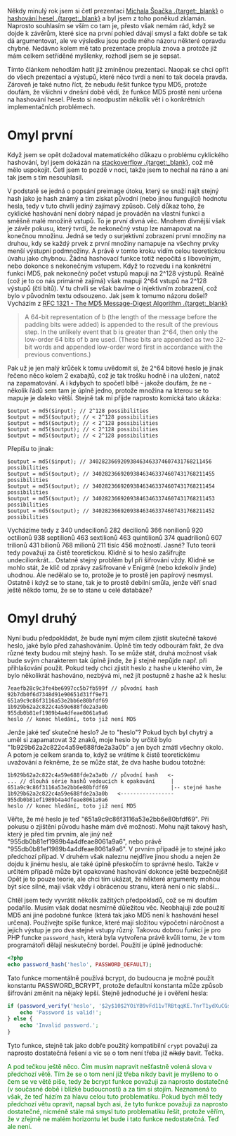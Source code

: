 Někdy minulý rok jsem si četl prezentaci [Michala Špačka .{target:_blank}](http://www.michalspacek.cz/) o [hashování hesel .{target:_blank}](http://www.slideshare.net/spaze/hashe-hesla-develcz-2013) a byl jsem z toho poněkud zklamán. Naprosto souhlasím se vším co tam je, přesto však nemám rád, když se dojde k závěrům, které sice na první pohled dávají smysl a fakt dobře se tak dá argumentovat, ale ve výsledku jsou podle mého názoru některé opravdu chybné. Nedávno kolem mě tato prezentace proplula znova a protože již mám celkem setříděné myšlenky, rozhodl jsem se je sepsat.

Tímto článkem nehodlám hatit již zmíněnou prezentaci. Naopak se chci opřít do všech prezentací a výstupů, které něco tvrdí a není to tak docela pravda. Zároveň je také nutno říct, že nebudu řešit funkce typu MD5, protože doufám, že všichni v dnešní době vědí, že funkce MD5 prostě není určena na hashování hesel. Přesto si neodpustím několik vět i o konkrétních implementačních problémech.

Omyl první
==========
Když jsem se opět dožadoval matematického důkazu o problému cyklického hashování, byl jsem dokázán na [stackoverflow .{target:_blank}](http://stackoverflow.com/questions/348109/is-double-hashing-a-password-less-secure-than-just-hashing-it-once/17396367#17396367), což mě mělo uspokojit. Četl jsem to pozdě v noci, takže jsem to nechal na ráno a ani tak jsem s tím nesouhlasil.

V podstatě se jedná o popsání preimage útoku, který se snaží najít stejný hash jako je hash známý a tím získat původní (nebo jinou fungující) hodnotu hesla, tedy v tuto chvíli jediný zajímavý způsob. Celý důkaz toho, že cyklické hashování není dobrý nápad je prováděn na vlastní funkci a směšně malé množině vstupů. To je první divná věc. Mnohem divnější však je závěr pokusu, který tvrdí, že nekonečný vstup lze namapovat na konečnou množinu. Jedná se tedy o surjektivní zobrazení první množiny na druhou, kdy se každý prvek z první množiny namapuje na všechny prvky menší výstupní podmnožiny. A právě v tomto kroku vidím celou teoretickou úvahu jako chybnou. Žádná hashovací funkce totiž nepočítá s libovolným, nebo dokonce s nekonečným vstupem. Když to rozvedu i na konkrétní funkci MD5, pak nekonečný počet vstupů mapuji na 2^128 výstupů. Reálně (což je to co nás primárně zajímá) však mapuji 2^64 vstupů na 2^128 výstupů (čti bitů). V tu chvíli se však bavíme o injektivním zobrazení, což bylo v původním textu odsouzeno. Jak jsem k tomumo názoru došel? Vycházím z [RFC 1321 - The MD5 Message-Digest Algorithm .{target:_blank}](http://www.faqs.org/rfcs/rfc1321.html)

> A 64-bit representation of b (the length of the message before the
> padding bits were added) is appended to the result of the previous
> step. In the unlikely event that b is greater than 2^64, then only
> the low-order 64 bits of b are used. (These bits are appended as two
> 32-bit words and appended low-order word first in accordance with the
> previous conventions.)

Pak už je jen malý krůček k tomu uvědomit si, že 2^64 bitové heslo je jinak řečeno něco kolem 2 exabajtů, což je tak trošku hodně i na uložení, natož na zapamatování. A i kdybych to spočetl blbě - jakože doufám, že ne - několik řádů sem tam je úplně jedno, protože množina na kterou se to mapuje je daleko větší. Stejně tak mi přijde naprosto komická tato ukázka:

```
$output = md5($input); // 2^128 possibilities
$output = md5($output); // < 2^128 possibilities
$output = md5($output); // < 2^128 possibilities
$output = md5($output); // < 2^128 possibilities
$output = md5($output); // < 2^128 possibilities
```

Přepíšu to jinak:

```
$output = md5($input); // 340282366920938463463374607431768211456 possibilities
$output = md5($output); // 340282366920938463463374607431768211455 possibilities
$output = md5($output); // 340282366920938463463374607431768211454 possibilities
$output = md5($output); // 340282366920938463463374607431768211453 possibilities
$output = md5($output); // 340282366920938463463374607431768211452 possibilities
```

Vycházíme tedy z 340 undecilionů 282 decilionů 366 nonilionů 920 octilionů 938 septilionů 463 sextilionů 463 quintilionů 374 quadrilionů 607 trilionů 431 bilionů 768 milionů 211 tisíc 456 možností. Jasné? Tuto teorii tedy považuji za čistě teoretickou. Klidně si to heslo zašifrujte undecilionkrát... Ostatně stejný problém byl při šifrování vždy. Klidně se mohlo stát, že klíč od zprávy zašifrované v Enigmě (nebo kdekoliv jinde) uhodnou. Ale nedělalo se to, protože je to prostě jen papírový nesmysl. Ostatně i když se to stane, tak je to prostě debilní smůla, jenže věří snad ještě někdo tomu, že se to stane u celé databáze?

Omyl druhý
==========
Nyní budu předpokládat, že bude nyní mým cílem zjistit skutečně takové heslo, jaké bylo před zahashováním. Úplně tím tedy odbourám fakt, že dva různé texty budou mít stejný hash. To se může stát, druhá možnost však bude svým charakterem tak úplně jinde, že ji stejně nepůjde např. při přihlašování použít. Pokud tedy chci zjistit heslo z hashe u kterého vím, že bylo několikrát hashováno, nezbývá mi, než jít postupně z hashe až k heslu:

```
7eaefb28c9c3fe4be6997cc5b7fb599f // původní hash
92b7db0f6d7348d91e90651d31ff9e71
651a9c9c86f3116a53e2bb6e80bfdf69
1b929b62a2c822c4a59e688fde2a3a0b
955db0b81ef1989b4a4dfeae8061a9a6
heslo // konec hledání, toto již není MD5
```

Jenže jaké teď skutečné heslo? Je to "heslo"? Pokud bych byl chytrý a uměl si zapamatovat 32 znaků, moje heslo by určitě bylo "1b929b62a2c822c4a59e688fde2a3a0b" a jen bych zmátl všechny okolo. A potom je celkem sranda to, když se vrátíme k čistě teoretickému uvažování a řekněme, že se může stát, že dva hashe budou totožné:

```
1b929b62a2c822c4a59e688fde2a3a0b // původní hash   <-
... // dlouhá série hashů vedoucích k opakování     |
651a9c9c86f3116a53e2bb6e80bfdf69                    |-- stejné hashe
1b929b62a2c822c4a59e688fde2a3a0b   <-----------------
955db0b81ef1989b4a4dfeae8061a9a6
heslo // konec hledání, toto již není MD5
```

Věřte, že mé heslo je teď "651a9c9c86f3116a53e2bb6e80bfdf69". Při pokusu o zjištění původu hashe mám dvě možnosti. Mohu najít takový hash, který je před tím prvním, ale jiný než "955db0b81ef1989b4a4dfeae8061a9a6", nebo právě "955db0b81ef1989b4a4dfeae8061a9a6". V prvním případě je to stejné jako předchozí případ. V druhém však naleznu nejdříve jinou shodu a nejen že dojdu k jinému heslu, ale také úplně přeskočím to správné heslo. Takže v určitém případě může být opakované hashování dokonce ještě bezpečnější! Opět je to pouze teorie, ale chci tím ukázat, že některé argumenty mohou být sice silné, mají však vždy i obrácenou stranu, která není o nic slabší...

Chtěl jsem tedy vyvrátit několik zažitých předpokladů, což se mi doufám podařilo. Musím však dodat nesmírně důležitou věc. Neobhajuji zde použití MD5 ani jiné podobné funkce (která tak jako MD5 není k hashování hesel určena). Používejte spíše funkce, které mají složitou výpočetní náročnost a jejich výstup je pro dva stejné vstupy různý. Takovou dobrou funkcí je pro PHP funcke `password_hash`, která byla vytvořena právě kvůli tomu, že v tom programátoři dělají neskutečný bordel. Použití je úplně jednoduché:

```php
<?php
echo password_hash('heslo', PASSWORD_DEFAULT);
```

Tato funkce momentálně používá bcrypt, do budoucna je možné použít konstantu PASSWORD_BCRYPT, protože defaultní konstanta může způsob šifrování změnit na nějaký lepší. Stejně jednoduché je i ověření hesla:

```php
if (password_verify('heslo', '$2y$10$2YOiYB9vFd11vTRBtqqKE.TnrT1ydXuCGsSHXbAKRvUgnpE9VaoES')) {
    echo 'Password is valid!';
} else {
    echo 'Invalid password.';
}
```

Tyto funkce, stejně tak jako dobře použitý kompatibilní `crypt` považuji za naprosto dostatečná řešení a víc se o tom není třeba již <s>nikdy</s> bavit. Tečka.

<span style="color:green">A pod tečkou ještě něco. Čím musím napravit nešťastně volená slova v předchozí větě. Tím že se o tom není již třeba nikdy bavit je myšleno to o čem se ve větě píše, tedy že bcrypt funkce považuji za naprosto dostatečné (v současné době i blízké budoucnosti) a za tím si stojím. Neznamená to však, že teď házím za hlavu celou tuto problematiku. Pokud bych měl tedy předchozí větu opravit, napsal bych asi, že tyto funkce považuji za naprosto dostatečné, nicméně stále má smysl tuto problematiku řešit, protože věřím, že v zřejmě ne malém horizontu let bude i tato funkce nedostatečná. Teď ale není.</span>